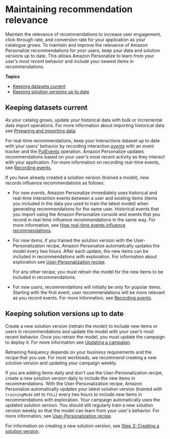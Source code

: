 # Maintaining recommendation relevance<a name="maintaining-relevance"></a>

 Maintain the relevance of recommendations to increase user engagement, click\-through rate, and conversion rate for your application as your catalogue grows\. To maintain and improve the relevance of Amazon Personalize recommendations for your users, keep your data and solution versions up to date\. This allows Amazon Personalize to learn from your user’s most recent behavior and include your newest items in recommendations\. 

**Topics**
+ [Keeping datasets current](#updating-data)
+ [Keeping solution versions up to date](#retraining-model)

## Keeping datasets current<a name="updating-data"></a>

 As your catalog grows, update your historical data with bulk or incremental data import operations\. For more information about importing historical data see [Preparing and importing data](data-prep.md)\. 

For real\-time recommendations, keep your Interactions dataset up to date with your users' behavior by recording interaction *[events](https://docs.aws.amazon.com/general/latest/gr/glos-chap.html#event)* with an event tracker and the [PutEvents](API_UBS_PutEvents.md) operation\. Amazon Personalize updates recommendations based on your user's most recent activity as they interact with your application\. For more information on recording real\-time events, see [Recording events](recording-events.md)\. 

If you have already created a solution version \(trained a model\), new records influence recommendations as follows:
+  For *new events*, Amazon Personalize immediately uses historical and real\-time interaction events between a user and existing items \(items you included in the data you used to train the latest model\) when generating recommendations for the same user\. Historical events that you import using the Amazon Personalize console and events that you record in real\-time influence recommendations in the same way\. For more information, see [How real\-time events influence recommendations](recording-events.md#recorded-events-influence-recommendations)\. 
+ For *new items*, if you trained the solution version with the User\-Personalization recipe, Amazon Personalize automatically updates the model every two hours\. After each update, the new items can be included in recommendations with exploration\. For information about exploration see [User\-Personalization recipe](native-recipe-new-item-USER_PERSONALIZATION.md)\. 

   For any other recipe, you must retrain the model for the new items to be included in recommendations\. 
+  For *new users*, recommendations will initially be only for popular items\. Starting with the first event, user recommendations will be more relevant as you record events\. For more information, see [Recording events](recording-events.md)\. 

## Keeping solution versions up to date<a name="retraining-model"></a>

 Create a new solution version \(retrain the model\) to include new items or users in recommendations and update the model with your user’s most recent behavior\. Once you retrain the model, you must update the campaign to deploy it\. For more information see [Updating a campaign](update-campaigns.md)\. 

 Retraining frequency depends on your business requirements and the recipe that you use\. For most workloads, we recommend creating a new solution version and updating your campaign weekly\. 

 If you are adding items daily and don't use the User\-Personalization recipe, create a new solution version daily to include the new items in recommendations\. With the User\-Personalization recipe, Amazon Personalize automatically updates your latest solution version \(trained with `trainingMode` set to `FULL`\) every two hours to include new items in recommendations with exploration\. Your campaign automatically uses the updated solution version\. You should still regularly train a new solution version weekly so that the model can learn from your user's behavior\. For more information, see [User\-Personalization recipe](native-recipe-new-item-USER_PERSONALIZATION.md)\. 

For information on creating a new solution version, see [Step 3: Creating a solution version](creating-a-solution-version.md)\. 